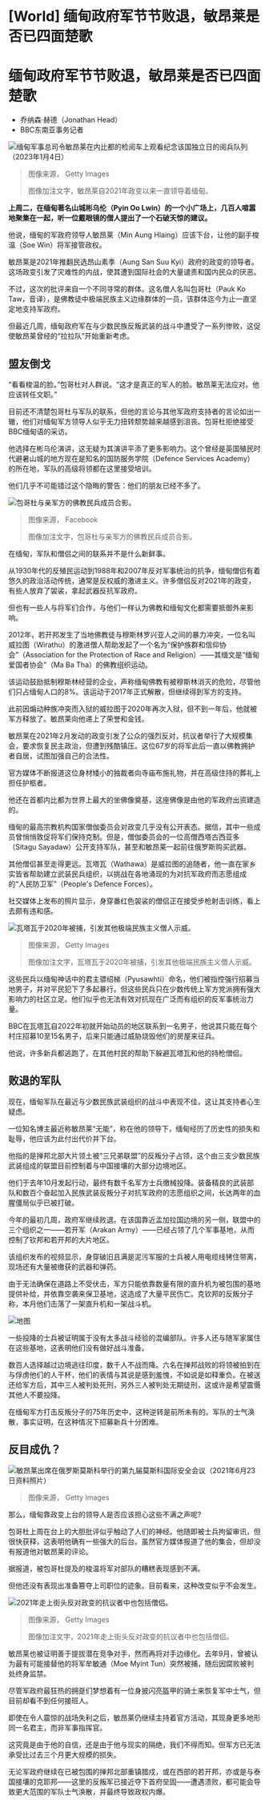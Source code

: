 # [World] 缅甸政府军节节败退，敏昂莱是否已四面楚歌

#  缅甸政府军节节败退，敏昂莱是否已四面楚歌

  * 乔纳森·赫德（Jonathan Head） 
  * BBC东南亚事务记者 


![缅甸军事总司令敏昂莱在内比都的检阅车上观看纪念该国独立日的阅兵队列（2023年1月4日）](_132392437_gettyimages-1245976319.jpg)

> 图像来源，  Getty Images
>
> 图像加注文字，敏昂莱自2021年政变以来一直领导着缅甸。

**上周二，在缅甸著名山城彬乌伦（Pyin Oo Lwin）的一个小广场上，几百人喧嚣地聚集在一起，听一位戴眼镜的僧人提出了一个石破天惊的建议。**

他说，缅甸的军政府领导人敏昂莱（Min Aung Hlaing）应该下台，让他的副手梭温（Soe Win）将军接管政权。

敏昂莱是2021年推翻民选昂山素季（Aung San Suu Kyi）政府的政变的领导者。这场政变引发了灾难性的内战，使其遭到国际社会的大量谴责和国内民众的厌恶。

不过，这次的批评来自一个不同寻常的群体。这名僧人名叫包哥杜（Pauk Ko Taw，音译），是佛教徒中极端民族主义边缘群体的一员，该群体迄今为止一直坚定地支持军政府。

但最近几周，缅甸政府军在与少数民族反叛武装的战斗中遭受了一系列惨败，这促使敏昂莱曾经的“拉拉队”开始重新考虑。

##  盟友倒戈

“看看梭温的脸。”包哥杜对人群说。“这才是真正的军人的脸。敏昂莱无法应对。他应该转任文职。”

目前还不清楚包哥杜与军队的联系，但他的言论与其他军政府支持者的言论如出一辙，他们对缅甸军方领导人似乎无力扭转颓势越来越感到沮丧。包哥杜拒绝接受BBC缅甸语的采访。

他选择在彬乌伦演讲，这无疑为其演讲平添了更多影响力。这个曾经是英国殖民时代避暑山城的地方现在是知名的国防服务学院（Defence Services Academy）的所在地，军队的高级将领都在这里接受培训。

他们几乎不可能错过这个隐晦的警告：他们的朋友已经不多了。

![包哥杜与亲军方的佛教民兵成员合影。](_132404327_whatsappimage2024-01-19at10.34.57am.jpg)

> 图像来源，  Facebook
>
> 图像加注文字，包哥杜与亲军方的佛教民兵成员合影。

在缅甸，军队和僧侣之间的联系并不是什么新鲜事。

从1930年代的反殖民运动到1988年和2007年反对军事统治的抗争，缅甸僧侣有着悠久的政治活动传统，通常是反权威的激进主义。许多僧侣反对2021年的政变，有些人放弃了袈裟，拿起武器反抗军政府。

但也有一些人与将军们合作，与他们一样认为佛教和缅甸文化都需要抵御外来影响。

2012年，若开邦发生了当地佛教徒与穆斯林罗兴亚人之间的暴力冲突，一位名叫威拉图（Wirathu）的激进僧人帮助发起了一个名为“保护族群和信仰协会”（Association for the Protection of Race and Religion）——其缅文是“缅甸爱国者协会”（Ma Ba Tha）的佛教组织运动。

该运动鼓励抵制穆斯林经营的企业，声称缅甸佛教有被穆斯林消灭的危险，尽管他们只占缅甸人口的8%。该运动于2017年正式解散，但继续得到军方的支持。

此前因煽动种族冲突而入狱的威拉图于2020年再次入狱，但不到一年后，他就被军方释放了。敏昂莱向他递上了荣誉和金钱。

敏昂莱在2021年2月发动的政变引发了公众的强烈反对，抗议者举行了大规模集会，要求恢复民主政治，但遭到残酷镇压。这位67岁的将军此后一直以佛教拥护者自居，试图加强自己的合法性。

官方媒体不断报道这位身材矮小的独裁者向寺庙布施礼物，并在高级住持的葬礼上担任护柩者。

他还在首都内比都为世界上最大的坐佛像奠基，这座佛像是由他的军政府出资建造的。

缅甸的最高宗教机构国家僧伽委员会对政变几乎没有公开表态。据信，其中一些成员曾悄悄敦促将军们保持克制。但是，僧伽委员会的一位高僧西塔古西亚多（Sitagu Sayadaw）公开支持军队，甚至和敏昂莱一起前往俄罗斯购买武器。

其他僧侣甚至走得更远。瓦塔瓦（Wathawa）是威拉图的追随者，他一直在家乡实皆省帮助建立武装民兵组织，以挑战在各地涌现的为对抗军政府而志愿组成的“人民防卫军”（People's Defence Forces）。

社交媒体上发布的照片显示，身穿番红色袈裟的僧侣正在接受步枪射击训练，看上去颇有违和感。

![瓦塔瓦于2020年被捕，引发其他极端民族主义僧人示威。](_132392439_gettyimages-1229431501.jpg)

> 图像来源，  Getty Images
>
> 图像加注文字，瓦塔瓦于2020年被捕，引发其他极端民族主义僧人示威。

这些民兵以缅甸神话中的君主骠绍梯（Pyusawhti）命名，他们被指控强行招募当地男子，并对平民犯下了多起暴行。但这些民兵只在少数传统上军方党派拥有强大影响力的社区立足。他们似乎也无法有效对抗现在广泛而有组织的反军事统治力量。

BBC在瓦塔瓦自2022年初就开始动员的地区联系到一名男子，他说其只能在每个村庄招募10至15名男子，后来只能通过威胁烧毁他们的房屋来征兵。

他说，许多新兵都逃跑了，在其他村民的帮助下躲避瓦塔瓦和他的持枪僧侣。

##  败退的军队

现在，缅甸军队在最近与少数民族武装组织的战斗中表现不佳，这让其支持者心生疑虑。

一位知名博主最近称敏昂莱“无能”，称在他的领导下，缅甸经历了历史性的损失和耻辱，他应该为此付出代价并下台。

他指的是掸邦北部大片领土被“三兄弟联盟”的反叛分子占领，这个由三支少数民族武装组成的联盟目前控制着与中国接壤的大部分边境地区。

他们于去年10月发起行动，最终有数千名军方士兵缴械投降。装备精良的武装部队和数百个奋起加入民族武装反叛分子对抗军政府的志愿组织之间，长达两年的血腥僵局似乎已被打破。

今年的最初几周，政府军继续败退。在该国靠近孟加拉国边境的另一侧，联盟中的三个组织之一——若开军（Arakan Army）——已经占领了几个军事基地，从而控制了钦邦和若开邦的大片地区。

该组织发布的视频显示，身穿破旧且满是泥污军服的士兵被人用电缆线铐住带离，现场还有大量被缴获的武器和弹药。

由于无法确保在道路上不受伏击，军方只能依靠数量有限的直升机为被包围的基地提供补给，并依靠空袭来保卫基地，这造成了大量平民伤亡。克钦邦的反叛分子称，本月他们击落了一架直升机和一架战斗机。

![地图](_132413527_myanmar_clashes_2x640_chinese-nc.png)

一些投降的士兵被证明属于没有太多战斗经验的混编部队。许多人还与随军家属住在这些基地，这表明他们没有做好战斗准备。

数百人选择越过边境逃往印度，数千人不战而降。六名在掸邦战败的将领被拍到在与俘虏他们的人干杯，他们的表情与其说是感到羞愧，不如说是如释重负。在被送还给军方后，其中三人被判处死刑，另外三人被判处无期徒刑，这或许是希望震慑其他人不要投降。

在缅甸军方打击反叛分子的75年历史中，这种逆转是前所未有的。军队的士气涣散，事实证明，在这种情况下招募新兵十分困难。

##  反目成仇？

![敏昂莱出席在俄罗斯莫斯科举行的第九届莫斯科国际安全会议（2021年6月23日资料照片）](_132412085_gettyimages-1233610129-1.jpg)

> 图像来源，  Getty Images

那么，缅甸靠政变上台的领导人是否应该担心这些不满之声呢?

包哥杜上周在台上的大胆批评似乎触动了人们的神经。他随即被士兵拘留审讯，但很快获释，这表明他确有一些强大的后台。虽然官方媒体报道了他的集会，但却没有报道他对敏昂莱的评论。

据报道，被包哥杜提及的梭温将军对部队的糟糕表现感到不满。

但他还没有表现出准备篡夺上司职位的迹象。目前看来，这种改变似乎不会发生。

![2021年走上街头反对政变的抗议者中也包括僧侣。](_132392561_gettyimages-1231643360-1.jpg)

> 图像来源，  Getty Images
>
> 图像加注文字，2021年走上街头反对政变的抗议者中也包括僧侣。

敏昂莱也被证明善于提拔潜在竞争对手，然而再将对手边缘化。去年9月，曾被认为最有可能接替他的将军牟敏通（Moe Myint Tun）突然被捕，随后因腐败被判处终身监禁。

尽管军政府最狂热的拥趸们梦想着有一位身披闪亮盔甲的骑士来恢复军中士气，但目前却看不到任何接班人。

即使在令人震惊的战场失利之后，敏昂莱仍继续主持着官方活动，其现身更多地形同一名君主，而非军事指挥官。

这究竟是由于他的自信，还是由于他与现实的隔绝，我们不得而知。但军方已无法承受比过去三个月更大规模的损失。

无论军政府继续在已被包围的掸邦北部重镇腊戍，或在西部的若开邦，亦或是与泰国接壤的克耶邦——这里的反叛军已接近夺下首府垒固——遭遇溃败，都可能会导致更大范围的军队士气涣散，并最终导致政权内爆。


